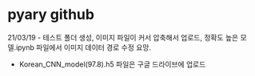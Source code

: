 # pyary github

21/03/19 - 테스트 폴더 생성, 이미지 파일이 커서 압축해서 업로드, 정확도 높은 모델.ipynb 파일에서 이미지 데이터 경로 수정 요망.

- Korean_CNN_model(97.8).h5 파일은 구글 드라이브에 업로드
